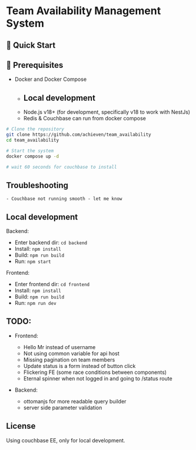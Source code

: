 # Team Availability Management System

## 🚀 Quick Start

## 🔧 Prerequisites

- Docker and Docker Compose
    - ## Local development
    - Node.js v18+ (for development, specifically v18 to work with NestJs)
    - Redis & Couchbase can run from docker compose


```bash
# Clone the repository
git clone https://github.com/achieven/team_availability
cd team_availability

# Start the system
docker compose up -d

# wait 60 seconds for couchbase to install
```

## Troubleshooting
    - Couchbase not running smooth - let me know

## Local development

Backend:
- Enter backend dir: ```cd backend```
- Install: ```npm install```
- Build: ```npm run build```
- Run: ```npm start```

Frontend:
- Enter frontend dir: ```cd frontend```
- Install: ```npm install```
- Build: ```npm run build```
- Run: ```npm run dev```


## TODO:
- Frontend:
    - Hello Mr <lastname> instead of username
    - Not using common variable for api host
    - Missing pagination on team members
    - Update status is a form instead of button click
    - Flickering FE (some race conditions between components)
    - Eternal spinner when not logged in and going to /status route

- Backend:
    - ottomanjs for more readable query builder
    - server side parameter validation

## License

Using couchbase EE, only for local development.
